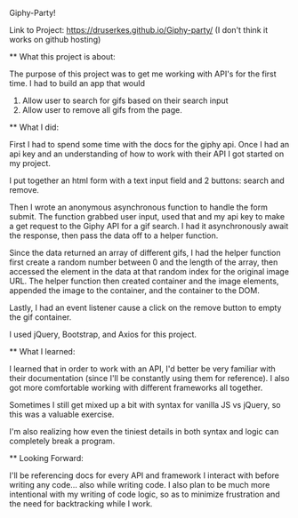 Giphy-Party! 

Link to Project:
https://druserkes.github.io/Giphy-party/
(I don't think it works on github hosting)

**
What this project is about:

The purpose of this project was to get me working with API's for the first time.
I had to build an app that would 
1. Allow user to search for gifs based on their search input
2. Allow user to remove all gifs from the page. 

**
What I did: 

First I had to spend some time with the docs for the giphy api. 
Once I had an api key and an understanding of how to work with their API I got started on my project.  

I put together an html form with a text input field and 2 buttons: search and remove. 

Then I wrote an anonymous asynchronous function to handle the form submit. The function grabbed user input, used that and my 
api key to make a get request to the Giphy API for a gif search. I had it asynchronously await the response, then pass the
data off to a helper function. 

Since the data returned an array of different gifs, I had the helper function first create a random number between 0 and the
length of the array, then accessed the element in the data at that random index for the original image URL. 
The helper function then created container and the image elements, appended the image to the container, and the container 
to the DOM. 

Lastly, I had an event listener cause a click on the remove button to empty the gif container. 

I used jQuery, Bootstrap, and Axios for this project. 

** 
What I learned: 

I learned that in order to work with an API, I'd better be very familiar with their documentation (since I'll be constantly 
using them for reference). I also got more comfortable working with different frameworks all together. 

Sometimes I still get mixed up a bit with syntax for vanilla JS vs jQuery, so this was a valuable exercise. 

I'm also realizing how even the tiniest details in both syntax and logic can completely break a program.


**
Looking Forward: 

I'll be referencing docs for every API and framework I interact with before writing any code... also while writing code. 
I also plan to be much more intentional with my writing of code logic, so as to minimize frustration and the need for 
backtracking while I work. 

